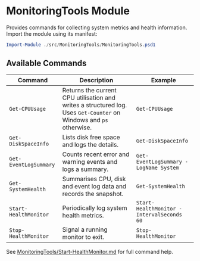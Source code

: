 # MonitoringTools Module

Provides commands for collecting system metrics and health information.
Import the module using its manifest:

```powershell
Import-Module ./src/MonitoringTools/MonitoringTools.psd1
```

## Available Commands

| Command | Description | Example |
|---------|-------------|---------|
| `Get-CPUUsage` | Returns the current CPU utilisation and writes a structured log. Uses `Get-Counter` on Windows and `ps` otherwise. | `Get-CPUUsage` |
| `Get-DiskSpaceInfo` | Lists disk free space and logs the details. | `Get-DiskSpaceInfo` |
| `Get-EventLogSummary` | Counts recent error and warning events and logs a summary. | `Get-EventLogSummary -LogName System` |
| `Get-SystemHealth` | Summarises CPU, disk and event log data and records the snapshot. | `Get-SystemHealth` |
| `Start-HealthMonitor` | Periodically log system health metrics. | `Start-HealthMonitor -IntervalSeconds 60` |
| `Stop-HealthMonitor`  | Signal a running monitor to exit. | `Stop-HealthMonitor` |

See [MonitoringTools/Start-HealthMonitor.md](MonitoringTools/Start-HealthMonitor.md) for full command help.
